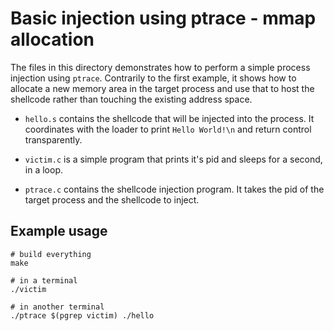 # Basic injection using ptrace - mmap allocation

The files in this directory demonstrates how to perform a simple
process injection using `ptrace`. Contrarily to the first example,
it shows how to allocate a new memory area in the target process
and use that to host the shellcode rather than touching the
existing address space.

- `hello.s` contains the shellcode that will be injected into the
  process. It coordinates with the loader to print `Hello World!\n`
  and return control transparently.

- `victim.c` is a simple program that prints it's pid and sleeps
  for a second, in a loop.

- `ptrace.c` contains the shellcode injection program. It takes the
  pid of the target process and the shellcode to inject.


## Example usage

```
# build everything
make

# in a terminal
./victim

# in another terminal
./ptrace $(pgrep victim) ./hello
```

